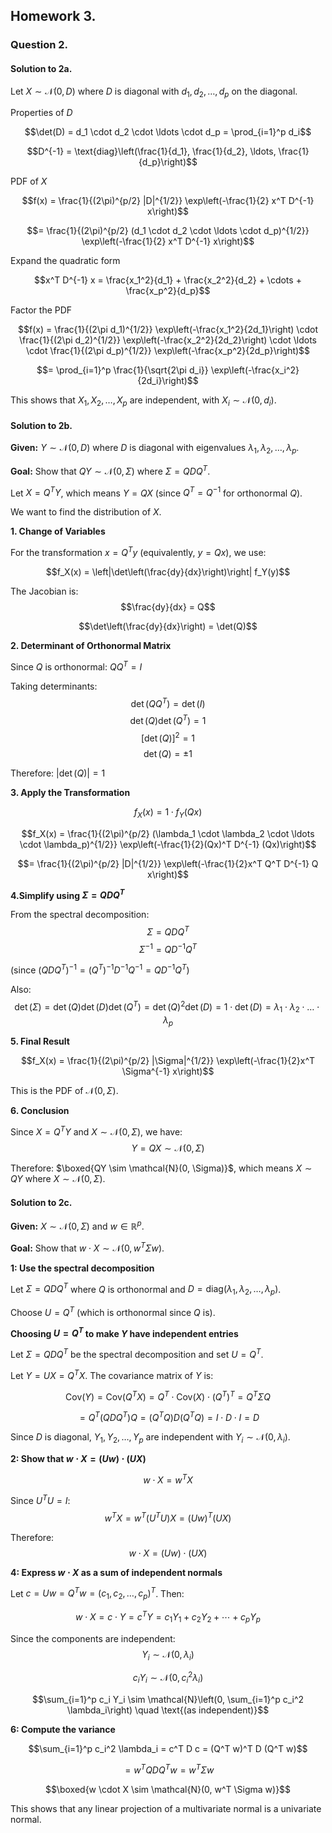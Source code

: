 ## Homework 3.

### Question 2.

#### Solution to 2a.

Let $X \sim \mathcal{N}(0, D)$ where $D$ is diagonal with $d_1, d_2, \ldots, d_p$ on the diagonal.

Properties of $D$

$$\det(D) = d_1 \cdot d_2 \cdot \ldots \cdot d_p = \prod_{i=1}^p d_i$$

$$D^{-1} = \text{diag}\left(\frac{1}{d_1}, \frac{1}{d_2}, \ldots, \frac{1}{d_p}\right)$$

PDF of $X$

$$f(x) = \frac{1}{(2\pi)^{p/2} |D|^{1/2}} \exp\left(-\frac{1}{2} x^T D^{-1} x\right)$$

$$= \frac{1}{(2\pi)^{p/2} (d_1 \cdot d_2 \cdot \ldots \cdot d_p)^{1/2}} \exp\left(-\frac{1}{2} x^T D^{-1} x\right)$$

Expand the quadratic form

$$x^T D^{-1} x = \frac{x_1^2}{d_1} + \frac{x_2^2}{d_2} + \cdots + \frac{x_p^2}{d_p}$$

Factor the PDF

$$f(x) = \frac{1}{(2\pi d_1)^{1/2}} \exp\left(-\frac{x_1^2}{2d_1}\right) \cdot \frac{1}{(2\pi d_2)^{1/2}} \exp\left(-\frac{x_2^2}{2d_2}\right) \cdot \ldots \cdot \frac{1}{(2\pi d_p)^{1/2}} \exp\left(-\frac{x_p^2}{2d_p}\right)$$

$$= \prod_{i=1}^p \frac{1}{\sqrt{2\pi d_i}} \exp\left(-\frac{x_i^2}{2d_i}\right)$$

This shows that $X_1, X_2, \ldots, X_p$ are independent, with $X_i \sim \mathcal{N}(0, d_i)$.

#### Solution to 2b.

**Given:** $Y \sim \mathcal{N}(0, D)$ where $D$ is diagonal with eigenvalues $\lambda_1, \lambda_2, \ldots, \lambda_p$.

**Goal:** Show that $QY \sim \mathcal{N}(0, \Sigma)$ where $\Sigma = QDQ^T$.


Let $X = Q^T Y$, which means $Y = QX$ (since $Q^T = Q^{-1}$ for orthonormal $Q$).

We want to find the distribution of $X$.

**1. Change of Variables**

For the transformation $x = Q^T y$ (equivalently, $y = Qx$), we use:

$$f_X(x) = \left|\det\left(\frac{dy}{dx}\right)\right| f_Y(y)$$

The Jacobian is:
$$\frac{dy}{dx} = Q$$

$$\det\left(\frac{dy}{dx}\right) = \det(Q)$$

**2. Determinant of Orthonormal Matrix**

Since $Q$ is orthonormal: $QQ^T = I$

Taking determinants:
$$\det(QQ^T) = \det(I)$$
$$\det(Q) \det(Q^T) = 1$$
$$[\det(Q)]^2 = 1$$
$$\det(Q) = \pm 1$$

Therefore: $|\det(Q)| = 1$

**3. Apply the Transformation**

$$f_X(x) = 1 \cdot f_Y(Qx)$$

$$f_X(x) = \frac{1}{(2\pi)^{p/2} (\lambda_1 \cdot \lambda_2 \cdot \ldots \cdot \lambda_p)^{1/2}} \exp\left(-\frac{1}{2}(Qx)^T D^{-1} (Qx)\right)$$

$$= \frac{1}{(2\pi)^{p/2} |D|^{1/2}} \exp\left(-\frac{1}{2}x^T Q^T D^{-1} Q x\right)$$

**4.Simplify using $\Sigma = QDQ^T$**

From the spectral decomposition:
$$\Sigma = QDQ^T$$
$$\Sigma^{-1} = QD^{-1}Q^T$$

(since $(QDQ^T)^{-1} = (Q^T)^{-1}D^{-1}Q^{-1} = QD^{-1}Q^T$)

Also:
$$\det(\Sigma) = \det(Q) \det(D) \det(Q^T) = \det(Q)^2 \det(D) = 1 \cdot \det(D) = \lambda_1 \cdot \lambda_2 \cdot \ldots \cdot \lambda_p$$

**5. Final Result**

$$f_X(x) = \frac{1}{(2\pi)^{p/2} |\Sigma|^{1/2}} \exp\left(-\frac{1}{2}x^T \Sigma^{-1} x\right)$$

This is the PDF of $\mathcal{N}(0, \Sigma)$.

**6. Conclusion**

Since $X = Q^T Y$ and $X \sim \mathcal{N}(0, \Sigma)$, we have:
$$Y = QX \sim \mathcal{N}(0, \Sigma)$$

Therefore: $\boxed{QY \sim \mathcal{N}(0, \Sigma)}$, which means $X \sim QY$ where $X \sim \mathcal{N}(0, \Sigma)$.

#### Solution to 2c. 


**Given:** $X \sim \mathcal{N}(0, \Sigma)$ and $w \in \mathbb{R}^p$.

**Goal:** Show that $w \cdot X \sim \mathcal{N}(0, w^T\Sigma w)$.

**1: Use the spectral decomposition**

Let $\Sigma = QDQ^T$ where $Q$ is orthonormal and $D = \text{diag}(\lambda_1, \lambda_2, \ldots, \lambda_p)$.

Choose $U = Q^T$ (which is orthonormal since $Q$ is).


**Choosing $U = Q^T$ to make $Y$ have independent entries**

Let $\Sigma = QDQ^T$ be the spectral decomposition and set $U = Q^T$.

Let $Y = UX = Q^T X$. The covariance matrix of $Y$ is:

$$\text{Cov}(Y) = \text{Cov}(Q^T X) = Q^T \cdot \text{Cov}(X) \cdot (Q^T)^T = Q^T \Sigma Q$$

$$= Q^T (QDQ^T) Q = (Q^T Q) D (Q^T Q) = I \cdot D \cdot I = D$$

Since $D$ is diagonal, $Y_1, Y_2, \ldots, Y_p$ are independent with $Y_i \sim \mathcal{N}(0, \lambda_i)$.


**2: Show that $w \cdot X = (Uw) \cdot (UX)$**

$$w \cdot X = w^T X$$

Since $U^T U = I$:
$$w^T X = w^T (U^T U) X = (Uw)^T (UX)$$

Therefore:
$$w \cdot X = (Uw) \cdot (UX)$$


**4: Express $w \cdot X$ as a sum of independent normals**

Let $c = Uw = Q^T w = (c_1, c_2, \ldots, c_p)^T$. Then:

$$w \cdot X = c \cdot Y = c^T Y = c_1 Y_1 + c_2 Y_2 + \cdots + c_p Y_p$$

Since the components are independent:
$$Y_i \sim \mathcal{N}(0, \lambda_i)$$

$$c_i Y_i \sim \mathcal{N}(0, c_i^2 \lambda_i)$$

$$\sum_{i=1}^p c_i Y_i \sim \mathcal{N}\left(0, \sum_{i=1}^p c_i^2 \lambda_i\right) \quad \text{(as independent)}$$


**6: Compute the variance**

$$\sum_{i=1}^p c_i^2 \lambda_i = c^T D c = (Q^T w)^T D (Q^T w)$$

$$= w^T Q D Q^T w = w^T \Sigma w$$


$$\boxed{w \cdot X \sim \mathcal{N}(0, w^T \Sigma w)}$$

This shows that any linear projection of a multivariate normal is a univariate normal.